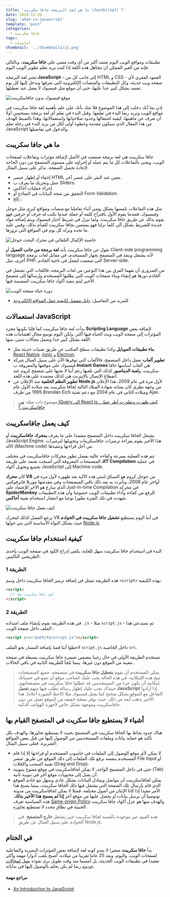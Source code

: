 ```yaml
---
title: 'ما هي لغة البرمجة جافا سكريبت (JavaScript) ؟'
date: 2019-12-31
slug: 'what-is-javascript'
template: 'post'
categories:
  - جافا سكريبت
tags:
  - أساسيات
thumbnail: '../thumbnails/js.png'
---
```


تطبيقات ومواقع الويب اليوم تعتمد أكثر من أي وقت مضى على **جافا سكريبت**، وبالتالي فإنه من الغير الممكن أن تتجاهل هذه اللغة إذا كنت تريد تعلم تطوير الويب اليوم.

تعتبر لغة البرمجة **JavaScript** - إلى جانب كل من HTML و CSS - العمود الفقري لأي صفحة ويب حديثة، وكل التطبيقات والمنصات الإلكترونية التي نعرفها وندخل إليها كل يوم تعتمد بشكل كبير جدا عليها، حتى أن موقع مثل فيسبوك لا يعمل عند تعطيلها.

![موقع فيسبوك بدون جافاسكريبت](../images/facebook-noscript.png)

إذن بما أنك دخلت إلى هذا الموضوع فلا شك بأنك على علم بأهمية لغة جافا سكريبت في مواقع الويب وتريد ربما البدء في تعلمها. وقبل البدء في تعلم أي لغة برمجة يستحسن أولا أن نعرف عن ماهيتها، كيفية اشتغالها وحدود صلاحياتها واستعمالاتها، وهذا بالضبط الهدف من هذا المقال الذي سيكون مقدمة وخطوة أولى لكل من يريد البدء في رحلة تعلم JavaScript والدخول في تفاصيلها.

## ما هي جافا سكريبت

جافا سكريبت هي لغة برمجة صممت في الأصل لإضافة مؤثرات وتفاعلات لصفحات الويب، ويعنى بالتفاعلات كل ما يتم عمله أو إجراؤه على مستوى المتصفح من دون الحاجة لإعادة تحميل الصفحة. نذكر على سبيل المثال:

- إخفاء أو إظهار عنصر HTML معين عند النقر على عنصر آخر.
- عمل وتحريك ما يعرف ب Sliders.
- إجراء عمليات أجاكس.
- التحقق من صحة البيانات في النماذج أو Form Validation.
- إلخ...

مثل هذه التفاعلات نلمسها بشكل يومي أثناء تعاملنا مع منصات ومواقع كبرى مثل جوجل وفيسبوك. فعندما يقوم الأول باقتراح كلمة أو جملة عندما نكتب له حرف أو حرفين فهو يقوم بذلك عن طريق جافا سكريبت، ولما ننزل في شريط أخبار فيسبوك ويتم إضافة مواد جديدة للشريط بشكل آلي كلما نزلنا فهو يستعين بجافا سكريبت للقيام بذلك، وقس عليه ما تجده وتراه كل يوم في المواقع التي تزورها.

![خاصية الإكمال التلقائي في محرك البحث جوجل](../images/google-autocomplete.png)

نقول عن جافا سكريبت بأنه **لغة برمجة من جانب العميل** أو Client-side programming language لأنه يشتغل وينفذ في المتصفح بجهاز المستخدم، في مقابل لغات برمجة أخرى، مثل PHP، التي صممت لتعمل في ناحية الخادم Server-side.

من الضروري أن نفهما الفرق بين هذا النوعين من لغات البرمجة، فاللغات التي تشتغل في الخادم دورها هو إنشاء وبناء صفحات الويب التي يطلبها المستخدم وإرسالها إلى متصفح الأخير ليتم تنفيذ أكواد جافا سكريبت المضمنة فيها.

![دورة حياة صفحة الويب](../images/web-page-lifecycle.png)

- للمزيد من التفاصيل: [دليل مفصل لكيفية عمل المواقع الإلكترونية](/web-developement/understand-web/)

## استعمالات JavaScript

بدأت لغة جافا سكريبت كما قلنا بكونها مجرد **Scripting Language** لإضافة بعض المؤثرات إلى صفحة الويب وبث الحياة فيها أكثر، ولكن اليوم توسع مجال اهتمامات هذه اللغة بشكل كبير جدا وشمل مجالات شتى، منها:

- **بناء تطبيقات الموبايل** وكذا تطبيقات سطح المكتب عن طريق تقنيات حديثة مثل [React Native](/web-development/javascript/مقدمة-عن-react-native/) ،[Ionic](/web-development/javascript/introduction-to-ionic2/) و [Electron](/web-development/javascript/electron-framework/).
- **تطوير ألعاب** تعمل داخل المتصفح، فالألعاب التي توفرها الآن على سبيل المثال شركة فيسبوك على موقعها والمعروفة ب **Instant Games** هي ألعاب أساسها جافا سكريبت. و**لعبة الديناصور** كذلك التي نلعبها رغم أننا لا نحبها على متصفح كروم عند انقطاع الإتصال بالإنترنت هي كذلك معتمدة على هذه اللغة.
- **تطوير النظم الخلفية** منذ الإعلان عن **Node.js** لأول مرة في عام 2009، هذا الإعلان من وجهة نظري كان بمثابة شهادة الميلاد الثالثة لجافا سكريبت بعد ميلاده الأول عام 1995 من طرف Brendan Eich وميلاده الثاني في عام 2004 مع دعم تقنية Ajax.

> موضوع ذات صلة: [من jQuery إلى React.js.. كيف ظهرت وتطورت أطر عمل جافاسكريبت ؟](/web-development/javascript/history-javascript-frontend-frameworks/)

## كيف يعمل جافاسكريبت

يشتغل الجافا سكريبت داخل المتصفح معتمدا على ما يعرف **بمحرك جافاسكريبت** أو JavaScript Engine. هذا الأخير يقوم بقراءة ترميزات جافاسكريبات وتحويلها لترميزات الآلة (Machine code) من أجل قراءتها وتنفيذها.

تتم هذه العملية بسرعة وكفاءة عالية بفضل تطور محركات جافاسكريبت في مختلف المتصفحات المعروفة التي أصبحت تعتمد على طريقة **JIT Compilation** في عملية تجميع وتحويل أكواد JavaScript إلى Machine code.

كان **محرك V8** من جوجل كروم هو السباق لتبني هذه الآلية بعد ظهوره لأول مرة في أواخر عام 2008، وتأثرت به بعد ذلك باقي المتصفحات وفي مقدمتها موزيلا فايرفوكس الذي سارع هو الآخر للإعتماد على Just-in-time Compilation في محركه **SpiderMonkey** للرفع من كفاءة وأداء تطبيقات الويب خصوصا وأن هذه التطبيقات شهدت في تلك الفترة تطورا نوعيا مع انتشار استخدام تقنية **أجاكس**.

![كيف يعمل جافا سكريبت](../images/how-javascript-works.png)

يرجع الفضل كذلك لمحرك V8 في أننا اليوم نستطيع **تشغيل جافا سكريبت في الخوادم** حيث يشكل النواة الأساسية التي بني حولها [Node.js](/web-development/javascript/what-is-nodejs/).

## كيفية استخدام جافا سكريبت

البدء في استخدام جافا سكريبت سهل للغاية، يكفي إدراج الكود في صفحة الويب بإحدى الطريقتين التاليتين:

### الطريقة 1

هذه الطريقة تتمثل في إضافة ترميز الجافا سكريبت داخل وسم `<script>` بهذه الكيفية:

```html
<script>
  // كود جافا سكريبت هنا
</script>
```

### الطريقة 2

في هذه الطريقة نقوم بإنشاء ملف امتداده `.js` - مثلا `script.js` - ثم نستدعي هذا الملف داخل صفحة الويب :

```html
<script src="path/to/script.js"></script>
```

لاحظوا أننا قمنا بإضافة المسار نحو الملف `script.js` داخل الخاصية `src`.

تستخدم الطريقة الأولى في حال رغبنا بتضمين شيفرة جافا سكريبت بسيطة في صفحة معينة من الموقع دون غيرها، بينما نلجأ للطريقة الثانية في باقي الحالات.

> يمكن للمستخدم أن يقوم **بتعطيل جافا سكريبت** في متصفحه، جميع المتصفحات تتيح هذه الإمكانية. في هذه الحالة يجب عليك كصاحب موقع أن تضع في حسبانك إمكانية أن يكون جزء من المستخدمين قد عطلوا جافا سكريبت في متصفحاتهم. حينذاك يجب عليك إظهار رسالة تطلب فيها منهم **تفعيل JavaScript** إذا أرادوا التفاعل مع الموقع بشكل صحيح كما يفعل فيسبوك مثلا (لاحظ الصورة أعلاه). هذا الأخير يذهب أبعد من ذلك، حيث يوفر نسخة خفيفة من الموقع تعمل من دون جافاسكريبت وموجهة بشكل خاص لأجهزة الهواتف الذكية.

## أشياء لا يستطيع جافا سكريت في المتصفح القيام بها

هناك حدود يحاط بها الجافا سكريبت في المتصفح بحيث لا يستطيع تجاوزها، والهدف بكل تأكيد هو حماية بيانات وملفات المستخدمين من الوصول إليها من قبل بعض المواقع الشريرة. فعلى سبيل المثال:

- لا يمكن لأي موقع الوصول إلى الملفات في حاسوب المستخدم أو قراءتها إلا إذا قام المستخدم بنفسه برفع تلك الملفات إلى ذلك الموقع عن طريق عنصر File Input أو تقنية السحب والإفلات (Drag and Drop).
- حتى في داخل المتصفح الواحد، لا يمكن لجافاسكريبت في موقع مفتوح بتبويبة (Tab) أن يصل إلى محتويات موقع آخر في تبويبة ثانية.
- يمكن لجافاسكريبت أن يتواصل ويتبادل البيانات بشكل عادي وسهل مع خادم الموقع الذي قام بإرسال تلك الصفحة التي يشتغل فيها ذلك الجافا سكريبت، بينما يصبح هذا الأمر مقيدا إذا كانا الإثنان من أصول مختلفة. فمثلا لا يمكن لجافاسكريبت من مدونة توتومينا أن يرسل بيانات أو يحصل عليها من موقع آخر **إذا لم يسمح هذا الأخير بذلك**. هذه السياسية تعرف [Same-origin Policy](https://developer.mozilla.org/en-US/docs/Web/Security/Same-origin_policy) والهدف منها هو عزل أكواد جافا سكريبت الخبيثة في نطاق محدد لا تستطيع تجاوزه.

> هذه القيود غير موجودة بالنسبة لجافا سكريبت حين يشتغل **خارج المتصفح**، في الخوادم على سبيل المثال عن طريق Node.js.

## في الختام

بدأ **جافا سكريبت** صغيرا لا يعدو كونه لغة لإضافة بعض المؤثرات البصرية والتفاعلية لصفحات الويب. واليوم، وبعد 25 عاما تقريبا من ميلاده، أصبح يلعب أدوارا مهمة وأكثر تعقيدا في تطبيقات الويب الحديثة، بل أمسينا منذ وقت طويل نرى نفوذه [يصل لمجالات جديدة](/web-development/javascript/javascript-dominance/) ربما لم يكن يحلم بالوصول إليها في بداياته.

#### مراجع مهمة

- [An Introduction to JavaScript](https://javascript.info/intro)

<Author slug="aissa" />
